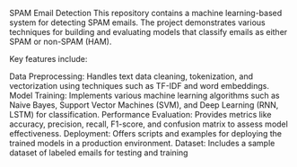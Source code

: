 

SPAM Email Detection
This repository contains a machine learning-based system for detecting SPAM emails. The project demonstrates various techniques for building and evaluating models that classify emails as either SPAM or non-SPAM (HAM).

Key features include:

Data Preprocessing: Handles text data cleaning, tokenization, and vectorization using techniques such as TF-IDF and word embeddings.
Model Training: Implements various machine learning algorithms such as Naive Bayes, Support Vector Machines (SVM), and Deep Learning (RNN, LSTM) for classification.
Performance Evaluation: Provides metrics like accuracy, precision, recall, F1-score, and confusion matrix to assess model effectiveness.
Deployment: Offers scripts and examples for deploying the trained models in a production environment.
Dataset: Includes a sample dataset of labeled emails for testing and training
